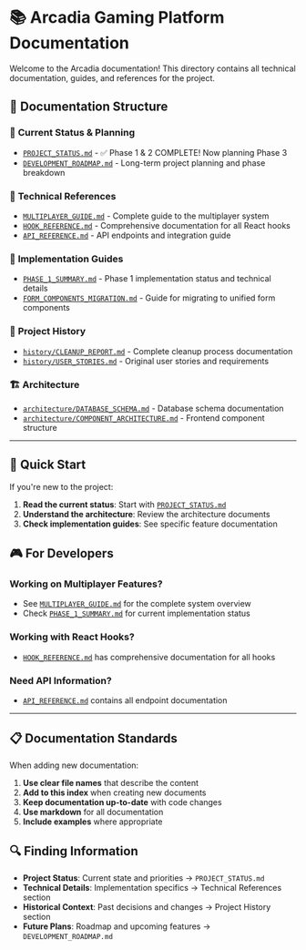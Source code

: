 # 📚 Arcadia Gaming Platform Documentation

Welcome to the Arcadia documentation! This directory contains all technical documentation, guides, and references for the project.

## 📁 Documentation Structure

### 🎯 **Current Status & Planning**
- [`PROJECT_STATUS.md`](./PROJECT_STATUS.md) - ✅ Phase 1 & 2 COMPLETE! Now planning Phase 3
- [`DEVELOPMENT_ROADMAP.md`](./DEVELOPMENT_ROADMAP.md) - Long-term project planning and phase breakdown

### 🔧 **Technical References**
- [`MULTIPLAYER_GUIDE.md`](./MULTIPLAYER_GUIDE.md) - Complete guide to the multiplayer system
- [`HOOK_REFERENCE.md`](./HOOK_REFERENCE.md) - Comprehensive documentation for all React hooks
- [`API_REFERENCE.md`](./api/README.md) - API endpoints and integration guide

### 🚀 **Implementation Guides**
- [`PHASE_1_SUMMARY.md`](./PHASE_1_SUMMARY.md) - Phase 1 implementation status and technical details
- [`FORM_COMPONENTS_MIGRATION.md`](./FORM_COMPONENTS_MIGRATION.md) - Guide for migrating to unified form components

### 📝 **Project History**
- [`history/CLEANUP_REPORT.md`](./history/CLEANUP_REPORT.md) - Complete cleanup process documentation
- [`history/USER_STORIES.md`](./history/USER_STORIES.md) - Original user stories and requirements

### 🏗️ **Architecture**
- [`architecture/DATABASE_SCHEMA.md`](./architecture/DATABASE_SCHEMA.md) - Database schema documentation
- [`architecture/COMPONENT_ARCHITECTURE.md`](./architecture/COMPONENT_ARCHITECTURE.md) - Frontend component structure

---

## 🚀 Quick Start

If you're new to the project:

1. **Read the current status**: Start with [`PROJECT_STATUS.md`](./PROJECT_STATUS.md)
2. **Understand the architecture**: Review the architecture documents
3. **Check implementation guides**: See specific feature documentation

## 🎮 For Developers

### Working on Multiplayer Features?
- See [`MULTIPLAYER_GUIDE.md`](./MULTIPLAYER_GUIDE.md) for the complete system overview
- Check [`PHASE_1_SUMMARY.md`](./PHASE_1_SUMMARY.md) for current implementation status

### Working with React Hooks?
- [`HOOK_REFERENCE.md`](./HOOK_REFERENCE.md) has comprehensive documentation for all hooks

### Need API Information?
- [`API_REFERENCE.md`](./api/README.md) contains all endpoint documentation

---

## 📋 Documentation Standards

When adding new documentation:

1. **Use clear file names** that describe the content
2. **Add to this index** when creating new documents
3. **Keep documentation up-to-date** with code changes
4. **Use markdown** for all documentation
5. **Include examples** where appropriate

## 🔍 Finding Information

- **Project Status**: Current state and priorities → `PROJECT_STATUS.md`
- **Technical Details**: Implementation specifics → Technical References section
- **Historical Context**: Past decisions and changes → Project History section
- **Future Plans**: Roadmap and upcoming features → `DEVELOPMENT_ROADMAP.md`